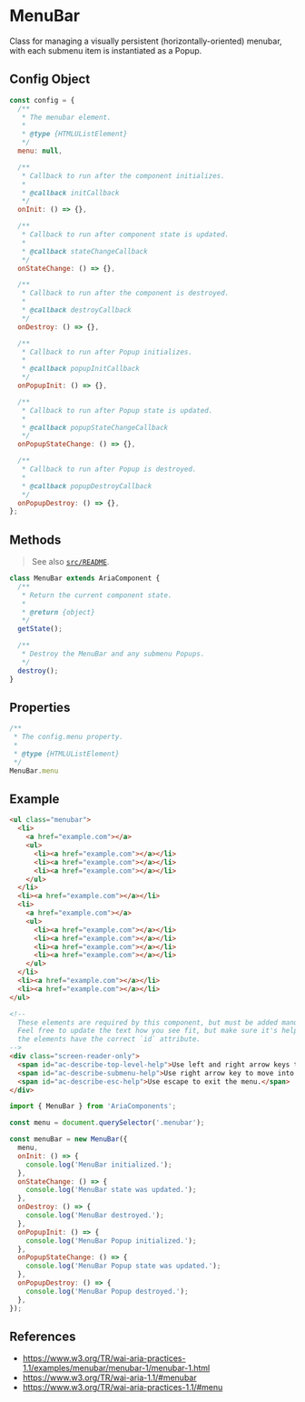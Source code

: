 MenuBar
=======

Class for managing a visually persistent (horizontally-oriented) menubar, with 
each submenu item is instantiated as a Popup.

## Config Object

```javascript
const config = {
  /**
   * The menubar element.
   *
   * @type {HTMLUListElement}
   */
  menu: null,

  /**
   * Callback to run after the component initializes.
   * 
   * @callback initCallback
   */
  onInit: () => {},

  /**
   * Callback to run after component state is updated.
   * 
   * @callback stateChangeCallback
   */
  onStateChange: () => {},

  /**
   * Callback to run after the component is destroyed.
   * 
   * @callback destroyCallback
   */
  onDestroy: () => {},

  /**
   * Callback to run after Popup initializes.
   * 
   * @callback popupInitCallback
   */
  onPopupInit: () => {},

  /**
   * Callback to run after Popup state is updated.
   * 
   * @callback popupStateChangeCallback
   */
  onPopupStateChange: () => {},

  /**
   * Callback to run after Popup is destroyed.
   * 
   * @callback popupDestroyCallback
   */
  onPopupDestroy: () => {},
};
```

## Methods

> See also [`src/README`](../).

```javascript
class MenuBar extends AriaComponent {
  /**
   * Return the current component state.
   *
   * @return {object}
   */
  getState();

  /**
   * Destroy the MenuBar and any submenu Popups.
   */
  destroy();
}
```

## Properties

```javascript
/**
 * The config.menu property.
 *
 * @type {HTMLUListElement}
 */
MenuBar.menu
```

## Example

```html
<ul class="menubar">
  <li>
    <a href="example.com"></a>
    <ul>
      <li><a href="example.com"></a></li>
      <li><a href="example.com"></a></li>
      <li><a href="example.com"></a></li>
    </ul>
  </li>
  <li><a href="example.com"></a></li>
  <li>
    <a href="example.com"></a>
    <ul>
      <li><a href="example.com"></a></li>
      <li><a href="example.com"></a></li>
      <li><a href="example.com"></a></li>
      <li><a href="example.com"></a></li>
    </ul>
  </li>
  <li><a href="example.com"></a></li>
  <li><a href="example.com"></a></li>
</ul>

<!--
  These elements are required by this component, but must be added manually.
  Feel free to update the text how you see fit, but make sure it's helpful and
  the elements have the correct `id` attribute.
-->
<div class="screen-reader-only">
  <span id="ac-describe-top-level-help">Use left and right arrow keys to navigate between menu items.</span>
  <span id="ac-describe-submenu-help">Use right arrow key to move into submenus.</span>
  <span id="ac-describe-esc-help">Use escape to exit the menu.</span>
</div>
```

```javascript
import { MenuBar } from 'AriaComponents';

const menu = document.querySelector('.menubar');

const menuBar = new MenuBar({
  menu,
  onInit: () => {
    console.log('MenuBar initialized.');
  },
  onStateChange: () => {
    console.log('MenuBar state was updated.');
  },
  onDestroy: () => {
    console.log('MenuBar destroyed.');
  },
  onPopupInit: () => {
    console.log('MenuBar Popup initialized.');
  },
  onPopupStateChange: () => {
    console.log('MenuBar Popup state was updated.');
  },
  onPopupDestroy: () => {
    console.log('MenuBar Popup destroyed.');
  },
});
```

## References

- https://www.w3.org/TR/wai-aria-practices-1.1/examples/menubar/menubar-1/menubar-1.html
- https://www.w3.org/TR/wai-aria-1.1/#menubar
- https://www.w3.org/TR/wai-aria-practices-1.1/#menu
